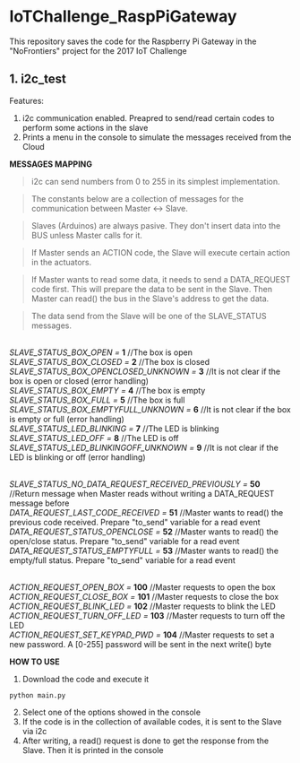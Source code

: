 # IoTChallenge_RaspPiGateway
This repository saves the code for the Raspberry Pi Gateway in the "NoFrontiers" project for the 2017 IoT Challenge

## 1. i2c_test
Features:
1. i2c communication enabled. Preapred to send/read certain codes to perform some actions in the slave
2. Prints a menu in the console to simulate the messages received from the Cloud

**MESSAGES MAPPING**
> i2c can send numbers from 0 to 255 in its simplest implementation. 

> The constants below are a collection of messages for the communication between Master <-> Slave. 

> Slaves (Arduinos) are always pasive. They don't insert data into the BUS unless Master calls for it. 

> If Master sends an ACTION code, the Slave will execute certain action in the actuators. 

> If Master wants to read some data, it needs to send a DATA_REQUEST code first. This will prepare the data to be sent in the Slave. Then Master can read() the bus in the Slave's address to get the data. 

> The data send from the Slave will be one of the SLAVE_STATUS messages.

<br> *SLAVE_STATUS_BOX_OPEN =* **1** //The box is open
<br> *SLAVE_STATUS_BOX_CLOSED =* **2** //The box is closed
<br> *SLAVE_STATUS_BOX_OPENCLOSED_UNKNOWN =* **3** //It is not clear if the box is open or closed (error handling)
<br> *SLAVE_STATUS_BOX_EMPTY =* **4** //The box is empty
<br> *SLAVE_STATUS_BOX_FULL =* **5** //The box is full
<br> *SLAVE_STATUS_BOX_EMPTYFULL_UNKNOWN =* **6** //It is not clear if the box is empty or full (error handling)
<br> *SLAVE_STATUS_LED_BLINKING =* **7** //The LED is blinking
<br> *SLAVE_STATUS_LED_OFF =* **8** //The LED is off
<br> *SLAVE_STATUS_LED_BLINKINGOFF_UNKNOWN =* **9** //It is not clear if the LED is blinking or off (error handling)

<br> *SLAVE_STATUS_NO_DATA_REQUEST_RECEIVED_PREVIOUSLY =* **50** //Return message when Master reads without writing a DATA_REQUEST message before
<br> *DATA_REQUEST_LAST_CODE_RECEIVED =* **51** //Master wants to read() the previous code received. Prepare "to_send" variable for a read event
<br> *DATA_REQUEST_STATUS_OPENCLOSE =* **52** //Master wants to read() the open/close status. Prepare "to_send" variable for a read event
<br> *DATA_REQUEST_STATUS_EMPTYFULL =* **53** //Master wants to read() the empty/full status. Prepare "to_send" variable for a read event

<br> *ACTION_REQUEST_OPEN_BOX =* **100** //Master requests to open the box
<br> *ACTION_REQUEST_CLOSE_BOX =* **101** //Master requests to close the box
<br> *ACTION_REQUEST_BLINK_LED =* **102** //Master requests to blink the LED
<br> *ACTION_REQUEST_TURN_OFF_LED =* **103** //Master requests to turn off the LED
<br> *ACTION_REQUEST_SET_KEYPAD_PWD =* **104** //Master requests to set a new password. A [0-255] password will be sent in the next write() byte


**HOW TO USE**

1. Download the code and execute it
```
python main.py
```
2. Select one of the options showed in the console
3. If the code is in the collection of available codes, it is sent to the Slave via i2c
4. After writing, a read() request is done to get the response from the Slave. Then it is printed in the console

